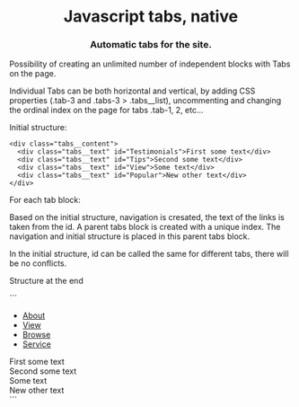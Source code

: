 
<h1 align="center">Javascript tabs, native</a> 
<h3 align="center">Automatic tabs for the site.</h3>

<p>Possibility of creating an unlimited number of independent blocks with Tabs on the page.</p>
<p>Individual Tabs can be both horizontal and vertical, by adding CSS properties (.tab-3 and .tabs-3 > .tabs__list), uncommenting and changing the ordinal index on the page for tabs .tab-1, 2, etc...</p>
<p>Initial structure:</p>

```
<div class="tabs__content"> 
  <div class="tabs__text" id="Testimonials">First some text</div>
  <div class="tabs__text" id="Tips">Second some text</div>
  <div class="tabs__text" id="View">Some text</div>
  <div class="tabs__text" id="Popular">New other text</div>
</div>
```




<p>For each tab block:</p>
<p>Based on the initial structure, navigation is cresated, the text of the links is taken from the id. A parent tabs block is created with a unique index. The navigation and initial structure is placed in this parent tabs block.</p>
<p>In the initial structure, id can be called the same for different tabs, there will be no conflicts.</p>
<p>Structure at the end</p>
```
<div class="tabs-0"> 
  <ul class="tabs__list"> 
    <li class="tabs__item"> 
      <a href="#" class="tabs__link">About</a> 
    </li> 
    <li class="tabs__item"> 
      <a href="#" class="tabs__link">View</a> 
    </li> 
    <li class="tabs__item"> 
      <a href="#" class="tabs__link">Browse</a> 
    </li> 
    <li class="tabs__item"> 
      <a href="#" class="tabs__link">Service</a> 
    </li> 
  </ul>	
  <div class="tabs__content"> 
    <div class="tabs__text" id="Testimonials">First some text</div>
    <div class="tabs__text" id="Tips">Second some text</div>
    <div class="tabs__text" id="View">Some text</div>
    <div class="tabs__text" id="Popular">New other text</div> 
  </div> 
</div>
```

